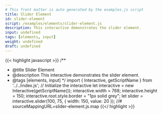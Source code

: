 ```yaml
---
# This front matter is auto generated by the examples.js script
title: Slider Element
id: slider-element
script: /examples/elements/slider-element.js
description: This interactive demonstrates the slider element.
input: undefined
tags: [elements, input]
weight: undefined
draft: undefined
---
```


{{< highlight javascript >}}
/**
* @title Slider Element
* @description This interactive demonstrates the slider element.
* @tags [elements, input]
*/
import { Interactive, getScriptName } from '../../index.js';
// Initialize the interactive
let interactive = new Interactive(getScriptName());
interactive.width = 768;
interactive.height = 150;
interactive.root.style.border = "1px solid grey";
let slider = interactive.slider(100, 75, {
    width: 150,
    value: 20
});
//# sourceMappingURL=slider-element.js.map
{{</ highlight >}}

